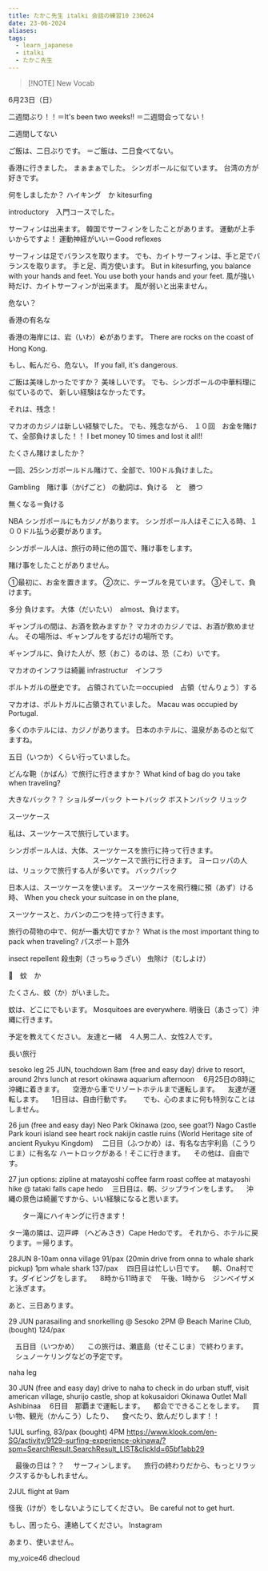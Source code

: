 ```yaml
---
title: たかこ先生 italki 会話の練習10 230624
date: 23-06-2024
aliases: 
tags:
  - learn_japanese
  - italki
  - たかこ先生
---
```


> [!NOTE] New Vocab
> 

6月23日（日）

二週間ぶり！！＝It's been two weeks!!
＝二週間会ってない！

二週間してない

ご飯は、二日ぶりです。
＝ご飯は、二日食べてない。

香港に行きました。
まぁまぁでした。
シンガポールに似ています。
台湾の方が好きです。

何をしましたか？
ハイキング　か
kitesurfing



introductory　入門コースでした。

サーフィンは出来ます。
韓国でサーフィンをしたことがあります。
運動が上手いからですよ！
運動神経がいい＝Good reflexes

サーフィンは足でバランスを取ります。
でも、カイトサーフィンは、手と足でバランスを取ります。
手と足、両方使います。
But in kitesurfing, you balance with your hands and feet.
You use both your hands and your feet.
風が強い時だけ、カイトサーフィンが出来ます。
風が弱いと出来ません。

危ない？

香港の有名な

香港の海岸には、岩（いわ）🪨があります。
There are rocks on the coast of Hong Kong.

もし、転んだら、危ない。
If you fall, it's dangerous.

ご飯は美味しかったですか？
美味しいです。
でも、シンガポールの中華料理に似ているので、
新しい経験はなかったです。

それは、残念！

マカオのカジノは新しい経験でした。
でも、残念ながら、
１０回　お金を賭けて、全部負けました！！
I bet money 10 times and lost it all!!

たくさん賭けましたか？

一回、25シンガポールドル賭けて、全部で、100ドル負けました。

Gambling　賭け事（かげごと）
の動詞は、負ける　と　勝つ

無くなる＝負ける

NBA
シンガポールにもカジノがあります。
シンガポール人はそこに入る時、１００ドル払う必要があります。

シンガポール人は、旅行の時に他の国で、賭け事をします。

賭け事をしたことがありません。

①最初に、お金を置きます。
②次に、テーブルを見ています。
③そして、負けます。

多分 負けます。
大体（だいたい）　almost、負けます。

ギャンブルの間は、お酒を飲みますか？
マカオのカジノでは、お酒が飲めません。
その場所は、ギャンブルをするだけの場所です。

ギャンブルに、負けた人が、怒（おこ）るのは、恐（こわ）いです。

マカオのインフラは綺麗
infrastructur　インフラ

ポルトガルの歴史です。
占領されていた＝occupied　占領（せんりょう）する


マカオは、ポルトガルに占領されていました。
Macau was occupied by Portugal.


多くのホテルには、カジノがあります。
日本のホテルに、温泉があるのと似てますね。

五日（いつか）くらい行っていました。

どんな鞄（かばん）で旅行に行きますか？
What kind of bag do you take when traveling?

大きなバック？？
ショルダーバック
トートバック
ボストンバック
リュック

スーツケース


私は、スーツケースで旅行しています。

シンガポール人は、大体、スーツケースを旅行に持って行きます。
　　　　　　　　　　　　スーツケースで旅行に行きます。
ヨーロッパの人は、リュックで旅行する人が多いです。
バックパック

日本人は、スーツケースを使います。
スーツケースを飛行機に預（あず）ける時、
When you check your suitcase in on the plane,

スーツケースと、カバンの二つを持って行きます。

旅行の荷物の中で、何が一番大切ですか？
What is the most important thing to pack when traveling?
パスポート意外

insect repellent
殺虫剤（さっちゅうざい）
虫除け（むしよけ）


🦟　蚊　か

たくさん、蚊（か）がいました。

蚊は、どこにでもいます。
Mosquitoes are everywhere.
明後日（あさって）沖縄に行きます。

予定を教えてください。
友達と一緒　４人男二人、女性2人です。

長い旅行


sesoko leg 
25 JUN, touchdown 8am (free and easy day)
drive to resort, around 2hrs
lunch at resort
okinawa aquarium afternoon
　6月25日の8時に沖縄に着きます。
　空港から車でリゾートホテルまで運転します。
　友達が運転します。
　1日目は、自由行動です。　
　でも、心のままに何も特別なことはしません。
　

26 jun (free and easy day)
Neo Park Okinawa (zoo, see goat?)
Nago Castle Park
kouri island see heart rock
nakijin castle ruins (World Heritage site of ancient Ryukyu Kingdom)
　二日目（ふつかめ）は、有名な古宇利島（こうりじま）に有名な
   ハートロックがある！そこに行きます。
　その他は、自由です。

27 jun 
options:
zipline at  matayoshi coffee farm
roast coffee at matayoshi
hike @ tataki falls
cape hedo
　三日目は、朝、ジップラインをします。
　沖縄の景色は綺麗ですから、いい経験になると思います。

　　ター滝にハイキングに行きます！
　

ター滝の隣は、辺戸岬 （へどみさき）Cape Hedoです。
それから、ホテルに戻ります。＝帰ります。

28JUN
8-10am onna village 91/pax
(20min drive from onna to whale shark pickup)
1pm whale shark 137/pax
　四日目は忙しい日です。
　朝、Ona村です。ダイビングをします。
　8時から11時まで
　午後、1時から　ジンベイザメと泳ぎます。

あと、三日あります。

29 JUN
parasailing and snorkelling @ Sesoko 2PM @ Beach Marine Club, (bought) 124/pax

　五日目（いつかめ）
　この旅行は、瀬底島（せそこじま）で終わります。
　シュノーケリングなどの予定です。

naha leg

30 JUN (free and easy day)
drive to naha to check in
do urban stuff, visit american village, shurijo castle, shop at kokusaidori Okinawa Outlet Mall Ashibinaa
　6日目　那覇まで運転します。
　都会でできることをします。
　買い物、観光（かんこう）したり、
　食べたり、飲んだりします！！

1JUL 
surfing, 83/pax (bought) 4PM
https://www.klook.com/en-SG/activity/9129-surfing-experience-okinawa/?spm=SearchResult.SearchResult_LIST&clickId=65bf1abb29

　最後の日は？？
　サーフィンします。
　旅行の終わりだから、もっとリラックスするかもしれません。

2JUL flight at 9am


怪我（けが）をしないようにしてください。
Be careful not to get hurt.

もし、困ったら、連絡してください。
Instagram

あまり、使いません。

my_voice46
dhecloud
